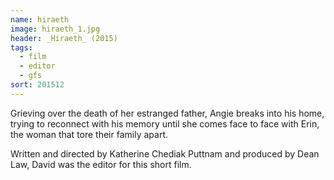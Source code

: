 ```yaml
---
name: hiraeth
image: hiraeth_1.jpg
header: _Hiraeth_ (2015)
tags:
  - film
  - editor
  - gfs
sort: 201512
---
```


Grieving over the death of her estranged father, Angie breaks into his home, trying to reconnect with his memory until she comes face to face with Erin, the woman that tore their family apart.

Written and directed by Katherine Chediak Puttnam and produced by Dean Law, David was the editor for this short film.